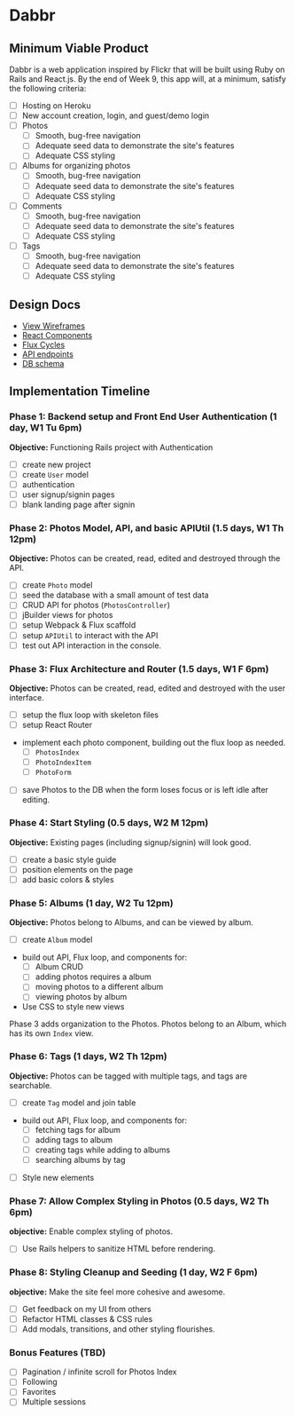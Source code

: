 # Dabbr

[Heroku link]: https://dabbr.herokuapp.com

[heroku]: http://www.herokuapp.com

## Minimum Viable Product

Dabbr is a web application inspired by Flickr that will be built using Ruby on Rails and React.js.  By the end of Week 9, this app will, at a minimum, satisfy the following criteria:

- [ ] Hosting on Heroku
- [ ] New account creation, login, and guest/demo login
- [ ] Photos
  - [ ] Smooth, bug-free navigation
  - [ ] Adequate seed data to demonstrate the site's features
  - [ ] Adequate CSS styling
- [ ] Albums for organizing photos
  - [ ] Smooth, bug-free navigation
  - [ ] Adequate seed data to demonstrate the site's features
  - [ ] Adequate CSS styling
- [ ] Comments
  - [ ] Smooth, bug-free navigation
  - [ ] Adequate seed data to demonstrate the site's features
  - [ ] Adequate CSS styling
- [ ] Tags
  - [ ] Smooth, bug-free navigation
  - [ ] Adequate seed data to demonstrate the site's features
  - [ ] Adequate CSS styling

## Design Docs
* [View Wireframes][views]
* [React Components][components]
* [Flux Cycles][flux-cycles]
* [API endpoints][api-endpoints]
* [DB schema][schema]

[views]: docs/views.md
[components]: docs/components.md
[flux-cycles]: docs/flux-cycles.md
[api-endpoints]: docs/api-endpoints.md
[schema]: docs/schema.md

## Implementation Timeline

### Phase 1: Backend setup and Front End User Authentication (1 day, W1 Tu 6pm)

**Objective:** Functioning Rails project with Authentication

- [ ] create new project
- [ ] create `User` model
- [ ] authentication
- [ ] user signup/signin pages
- [ ] blank landing page after signin

### Phase 2: Photos Model, API, and basic APIUtil (1.5 days, W1 Th 12pm)

**Objective:** Photos can be created, read, edited and destroyed through
the API.

- [ ] create `Photo` model
- [ ] seed the database with a small amount of test data
- [ ] CRUD API for photos (`PhotosController`)
- [ ] jBuilder views for photos
- [ ] setup Webpack & Flux scaffold
- [ ] setup `APIUtil` to interact with the API
- [ ] test out API interaction in the console.

### Phase 3: Flux Architecture and Router (1.5 days, W1 F 6pm)

**Objective:** Photos can be created, read, edited and destroyed with the
user interface.

- [ ] setup the flux loop with skeleton files
- [ ] setup React Router
- implement each photo component, building out the flux loop as needed.
  - [ ] `PhotosIndex`
  - [ ] `PhotoIndexItem`
  - [ ] `PhotoForm`
- [ ] save Photos to the DB when the form loses focus or is left idle
  after editing.

### Phase 4: Start Styling (0.5 days, W2 M 12pm)

**Objective:** Existing pages (including signup/signin) will look good.

- [ ] create a basic style guide
- [ ] position elements on the page
- [ ] add basic colors & styles

### Phase 5: Albums (1 day, W2 Tu 12pm)

**Objective:** Photos belong to Albums, and can be viewed by album.

- [ ] create `Album` model
- build out API, Flux loop, and components for:
  - [ ] Album CRUD
  - [ ] adding photos requires a album
  - [ ] moving photos to a different album
  - [ ] viewing photos by album
- Use CSS to style new views

Phase 3 adds organization to the Photos. Photos belong to an Album,
which has its own `Index` view.

### Phase 6: Tags (1 days, W2 Th 12pm)

**Objective:** Photos can be tagged with multiple tags, and tags are searchable.

- [ ] create `Tag` model and join table
- build out API, Flux loop, and components for:
  - [ ] fetching tags for album
  - [ ] adding tags to album
  - [ ] creating tags while adding to albums
  - [ ] searching albums by tag
- [ ] Style new elements

### Phase 7: Allow Complex Styling in Photos (0.5 days, W2 Th 6pm)

**objective:** Enable complex styling of photos.

- [ ] Use Rails helpers to sanitize HTML before rendering.

### Phase 8: Styling Cleanup and Seeding (1 day, W2 F 6pm)

**objective:** Make the site feel more cohesive and awesome.

- [ ] Get feedback on my UI from others
- [ ] Refactor HTML classes & CSS rules
- [ ] Add modals, transitions, and other styling flourishes.

### Bonus Features (TBD)
- [ ] Pagination / infinite scroll for Photos Index
- [ ] Following
- [ ] Favorites
- [ ] Multiple sessions

[phase-one]: docs/phases/phase1.md
[phase-two]: docs/phases/phase2.md
[phase-three]: docs/phases/phase3.md
[phase-four]: docs/phases/phase4.md
[phase-five]: docs/phases/phase5.md
